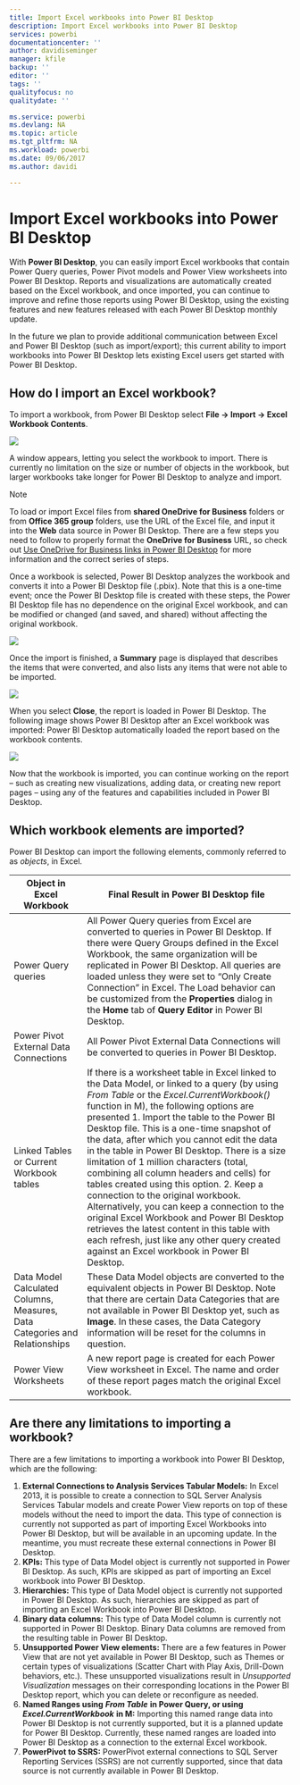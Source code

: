 ```yaml
---
title: Import Excel workbooks into Power BI Desktop
description: Import Excel workbooks into Power BI Desktop
services: powerbi
documentationcenter: ''
author: davidiseminger
manager: kfile
backup: ''
editor: ''
tags: ''
qualityfocus: no
qualitydate: ''

ms.service: powerbi
ms.devlang: NA
ms.topic: article
ms.tgt_pltfrm: NA
ms.workload: powerbi
ms.date: 09/06/2017
ms.author: davidi

---
```

# Import Excel workbooks into Power BI Desktop
With **Power BI Desktop**, you can easily import Excel workbooks that contain Power Query queries, Power Pivot models and Power View worksheets into Power BI Desktop. Reports and visualizations are automatically created based on the Excel workbook, and once imported, you can continue to improve and refine those reports using Power BI Desktop, using the existing features and new features released with each Power BI Desktop monthly update.

In the future we plan to provide additional communication between Excel and Power BI Desktop (such as import/export); this current ability to import workbooks into Power BI Desktop lets existing Excel users get started with Power BI Desktop.

## How do I import an Excel workbook?
To import a workbook, from Power BI Desktop select **File -\> Import -\> Excel Workbook Contents**.

![](media/desktop-import-excel-workbooks/importexceltopbi_1.png)

A window appears, letting you select the workbook to import. There is currently no limitation on the size or number of objects in the workbook, but larger workbooks take longer for Power BI Desktop to analyze and import.

> [!NOTE]
> To load or import Excel files from **shared OneDrive for Business** folders or from **Office 365 group** folders, use the URL of the Excel file, and input it into the **Web** data source in Power BI Desktop. There are a few steps you need to follow to properly format the **OneDrive for Business** URL, so check out [Use OneDrive for Business links in Power BI Desktop](desktop-use-onedrive-business-links.md) for more information and the correct series of steps.
> 
> 

Once a workbook is selected, Power BI Desktop analyzes the workbook and converts it into a Power BI Desktop file (.pbix). Note that this is a one-time event; once the Power BI Desktop file is created with these steps, the Power BI Desktop file has no dependence on the original Excel workbook, and can be modified or changed (and saved, and shared) without affecting the original workbook.

![](media/desktop-import-excel-workbooks/importexceltopbi_2.png)

Once the import is finished, a **Summary** page is displayed that describes the items that were converted, and also lists any items that were not able to be imported.

![](media/desktop-import-excel-workbooks/importexceltopbi_3.png)

When you select **Close**, the report is loaded in Power BI Desktop. The following image shows Power BI Desktop after an Excel workbook was imported: Power BI Desktop automatically loaded the report based on the workbook contents.

![](media/desktop-import-excel-workbooks/importexceltopbi_4.png)

Now that the workbook is imported, you can continue working on the report – such as creating new visualizations, adding data, or creating new report pages – using any of the features and capabilities included in Power BI Desktop.

## Which workbook elements are imported?
Power BI Desktop can import the following elements, commonly referred to as *objects*, in Excel.

| Object in Excel Workbook | Final Result in Power BI Desktop file |
| --- | --- |
| Power Query queries |All Power Query queries from Excel are converted to queries in Power BI Desktop. If there were Query Groups defined in the Excel Workbook, the same organization will be replicated in Power BI Desktop. All queries are loaded unless they were set to “Only Create Connection” in Excel. The Load behavior can be customized from the **Properties** dialog in the **Home** tab of **Query Editor** in Power BI Desktop. |
| Power Pivot External Data Connections |All Power Pivot External Data Connections will be converted to queries in Power BI Desktop. |
| Linked Tables or Current Workbook tables |If there is a worksheet table in Excel linked to the Data Model, or linked to a query (by using *From Table* or the *Excel.CurrentWorkbook()* function in M), the following options are presented     1. Import the table to the Power BI Desktop file. This is a one-time snapshot of the data, after which you cannot edit the data in the table in Power BI Desktop. There is a size limitation of 1 million characters (total, combining all column headers and cells) for tables created using this option.    2. Keep a connection to the original workbook. Alternatively, you can keep a connection to the original Excel Workbook and Power BI Desktop retrieves the latest content in this table with each refresh, just like any other query created against an Excel workbook in Power BI Desktop. |
| Data Model Calculated Columns, Measures, Data Categories and Relationships |These Data Model objects are converted to the equivalent objects in Power BI Desktop. Note that there are certain Data Categories that are not available in Power BI Desktop yet, such as **Image**. In these cases, the Data Category information will be reset for the columns in question. |
| Power View Worksheets |A new report page is created for each Power View worksheet in Excel. The name and order of these report pages match the original Excel workbook. |

## Are there any limitations to importing a workbook?
There are a few limitations to importing a workbook into Power BI Desktop, which are the following:

1. **External Connections to Analysis Services Tabular Models:** In Excel 2013, it is possible to create a connection to SQL Server Analysis Services Tabular models and create Power View reports on top of these models without the need to import the data. This type of connection is currently not supported as part of importing Excel Workbooks into Power BI Desktop, but will be available in an upcoming update. In the meantime, you must recreate these external connections in Power BI Desktop.
2. **KPIs:** This type of Data Model object is currently not supported in Power BI Desktop. As such, KPIs are skipped as part of importing an Excel workbook into Power BI Desktop.
3. **Hierarchies:** This type of Data Model object is currently not supported in Power BI Desktop. As such, hierarchies are skipped as part of importing an Excel Workbook into Power BI Desktop.
4. **Binary data columns:** This type of Data Model column is currently not supported in Power BI Desktop. Binary Data columns are removed from the resulting table in Power BI Desktop.
5. **Unsupported Power View elements:** There are a few features in Power View that are not yet available in Power BI Desktop, such as Themes or certain types of visualizations (Scatter Chart with Play Axis, Drill-Down behaviors, etc.). These unsupported visualizations result in *Unsupported Visualization* messages on their corresponding locations in the Power BI Desktop report, which you can delete or reconfigure as needed.
6. **Named Ranges using** ***From Table*** **in Power Query, or using** ***Excel.CurrentWorkbook*** **in M:** Importing this named range data into Power BI Desktop is not currently supported, but it is a planned update for Power BI Desktop. Currently, these named ranges are loaded into Power BI Desktop as a connection to the external Excel workbook.
7. **PowerPivot to SSRS:** PowerPivot external connections to SQL Server Reporting Services (SSRS) are not currently supported, since that data source is not currently available in Power BI Desktop.

